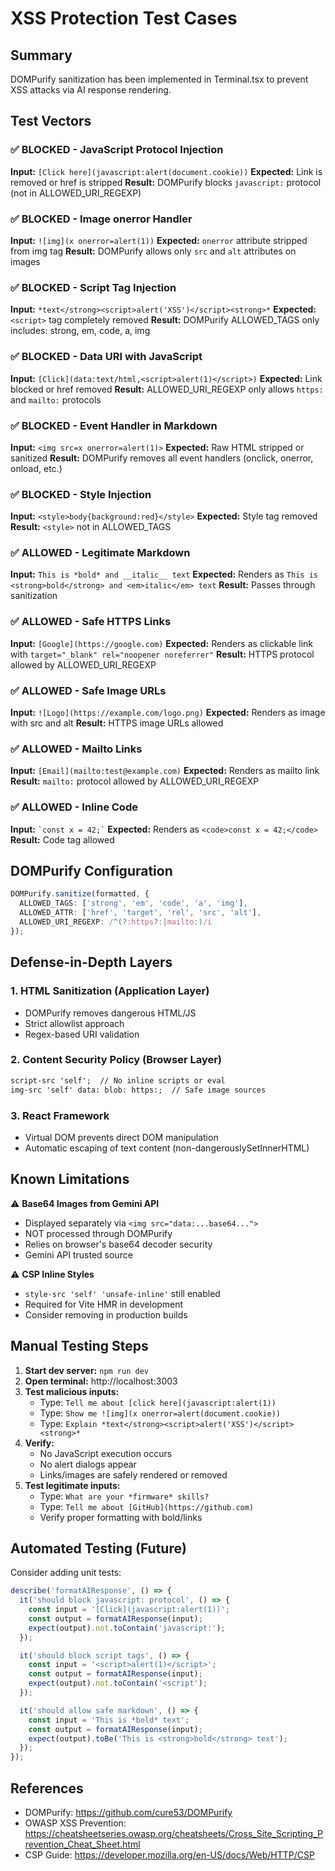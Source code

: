 # XSS Protection Test Cases

## Summary
DOMPurify sanitization has been implemented in Terminal.tsx to prevent XSS attacks via AI response rendering.

## Test Vectors

### ✅ BLOCKED - JavaScript Protocol Injection
**Input:** `[Click here](javascript:alert(document.cookie))`
**Expected:** Link is removed or href is stripped
**Result:** DOMPurify blocks `javascript:` protocol (not in ALLOWED_URI_REGEXP)

### ✅ BLOCKED - Image onerror Handler
**Input:** `![img](x onerror=alert(1))`
**Expected:** `onerror` attribute stripped from img tag
**Result:** DOMPurify allows only `src` and `alt` attributes on images

### ✅ BLOCKED - Script Tag Injection
**Input:** `*text</strong><script>alert('XSS')</script><strong>*`
**Expected:** `<script>` tag completely removed
**Result:** DOMPurify ALLOWED_TAGS only includes: strong, em, code, a, img

### ✅ BLOCKED - Data URI with JavaScript
**Input:** `[Click](data:text/html,<script>alert(1)</script>)`
**Expected:** Link blocked or href removed
**Result:** ALLOWED_URI_REGEXP only allows `https:` and `mailto:` protocols

### ✅ BLOCKED - Event Handler in Markdown
**Input:** `<img src=x onerror=alert(1)>`
**Expected:** Raw HTML stripped or sanitized
**Result:** DOMPurify removes all event handlers (onclick, onerror, onload, etc.)

### ✅ BLOCKED - Style Injection
**Input:** `<style>body{background:red}</style>`
**Expected:** Style tag removed
**Result:** `<style>` not in ALLOWED_TAGS

### ✅ ALLOWED - Legitimate Markdown
**Input:** `This is *bold* and __italic__ text`
**Expected:** Renders as `This is <strong>bold</strong> and <em>italic</em> text`
**Result:** Passes through sanitization

### ✅ ALLOWED - Safe HTTPS Links
**Input:** `[Google](https://google.com)`
**Expected:** Renders as clickable link with `target="_blank" rel="noopener noreferrer"`
**Result:** HTTPS protocol allowed by ALLOWED_URI_REGEXP

### ✅ ALLOWED - Safe Image URLs
**Input:** `![Logo](https://example.com/logo.png)`
**Expected:** Renders as image with src and alt
**Result:** HTTPS image URLs allowed

### ✅ ALLOWED - Mailto Links
**Input:** `[Email](mailto:test@example.com)`
**Expected:** Renders as mailto link
**Result:** `mailto:` protocol allowed by ALLOWED_URI_REGEXP

### ✅ ALLOWED - Inline Code
**Input:** `` `const x = 42;` ``
**Expected:** Renders as `<code>const x = 42;</code>`
**Result:** Code tag allowed

## DOMPurify Configuration

```typescript
DOMPurify.sanitize(formatted, {
  ALLOWED_TAGS: ['strong', 'em', 'code', 'a', 'img'],
  ALLOWED_ATTR: ['href', 'target', 'rel', 'src', 'alt'],
  ALLOWED_URI_REGEXP: /^(?:https?:|mailto:)/i
});
```

## Defense-in-Depth Layers

### 1. HTML Sanitization (Application Layer)
- DOMPurify removes dangerous HTML/JS
- Strict allowlist approach
- Regex-based URI validation

### 2. Content Security Policy (Browser Layer)
```html
script-src 'self';  // No inline scripts or eval
img-src 'self' data: blob: https:;  // Safe image sources
```

### 3. React Framework
- Virtual DOM prevents direct DOM manipulation
- Automatic escaping of text content (non-dangerouslySetInnerHTML)

## Known Limitations

⚠️ **Base64 Images from Gemini API**
- Displayed separately via `<img src="data:...base64...">`
- NOT processed through DOMPurify
- Relies on browser's base64 decoder security
- Gemini API trusted source

⚠️ **CSP Inline Styles**
- `style-src 'self' 'unsafe-inline'` still enabled
- Required for Vite HMR in development
- Consider removing in production builds

## Manual Testing Steps

1. **Start dev server:** `npm run dev`
2. **Open terminal:** http://localhost:3003
3. **Test malicious inputs:**
   - Type: `Tell me about [click here](javascript:alert(1))`
   - Type: `Show me ![img](x onerror=alert(document.cookie))`
   - Type: `Explain *text</strong><script>alert('XSS')</script><strong>*`
4. **Verify:**
   - No JavaScript execution occurs
   - No alert dialogs appear
   - Links/images are safely rendered or removed
5. **Test legitimate inputs:**
   - Type: `What are your *firmware* skills?`
   - Type: `Tell me about [GitHub](https://github.com)`
   - Verify proper formatting with bold/links

## Automated Testing (Future)

Consider adding unit tests:
```typescript
describe('formatAIResponse', () => {
  it('should block javascript: protocol', () => {
    const input = '[Click](javascript:alert(1))';
    const output = formatAIResponse(input);
    expect(output).not.toContain('javascript:');
  });

  it('should block script tags', () => {
    const input = '<script>alert(1)</script>';
    const output = formatAIResponse(input);
    expect(output).not.toContain('<script');
  });

  it('should allow safe markdown', () => {
    const input = 'This is *bold* text';
    const output = formatAIResponse(input);
    expect(output).toBe('This is <strong>bold</strong> text');
  });
});
```

## References

- DOMPurify: https://github.com/cure53/DOMPurify
- OWASP XSS Prevention: https://cheatsheetseries.owasp.org/cheatsheets/Cross_Site_Scripting_Prevention_Cheat_Sheet.html
- CSP Guide: https://developer.mozilla.org/en-US/docs/Web/HTTP/CSP